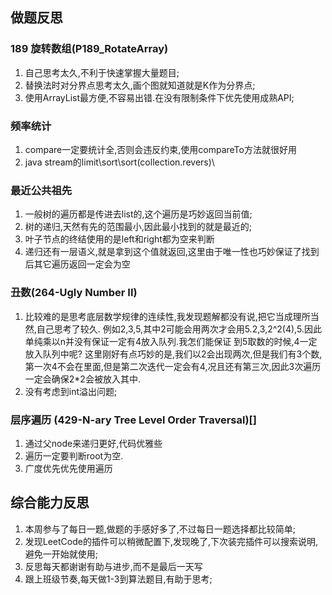 ## 做题反思

### 189 旋转数组(P189_RotateArray)

1. 自己思考太久,不利于快速掌握大量题目;
2. 替换法时对分界点思考太久,画个图就知道就是K作为分界点;
3. 使用ArrayList最方便,不容易出错.在没有限制条件下优先使用成熟API;

### 频率统计

1. compare一定要统计全,否则会违反约束,使用compareTo方法就很好用
2. java stream的limit\sort\sort(collection.revers)\

### 最近公共祖先

1. 一般树的遍历都是传进去list的,这个遍历是巧妙返回当前值;
2. 树的递归,天然有先的范围最小,因此最小找到的就是最近的;
3. 叶子节点的终结使用的是left和right都为空来判断
4. 递归还有一层语义,就是拿到这个值就返回,这里由于唯一性也巧妙保证了找到后其它遍历返回一定会为空

### 丑数(264-Ugly Number II)

1. 比较难的是思考底层数学规律的连续性,我发现题解都没有说,把它当成理所当然,自己思考了较久. 例如2,3,5,其中2可能会用两次才会用5.2,3,2^2(4),5.因此单纯乘以n并没有保证一定有4放入队列.我怎们能保证 到5取数的时候,4一定放入队列中呢?
   这里刚好有点巧妙的是,我们以2会出现两次,但是我们有3个数,第一次4不会在里面,但是第二次迭代一定会有4,况且还有第三次,因此3次遍历一定会确保2*2会被放入其中.
2. 没有考虑到int溢出问题;

### 层序遍历 (429-N-ary Tree Level Order Traversal)[]

1. 通过父node来递归更好,代码优雅些
2. 遍历一定要判断root为空.
3. 广度优先优先使用遍历

## 综合能力反思

1. 本周参与了每日一题,做题的手感好多了,不过每日一题选择都比较简单;
2. 发现LeetCode的插件可以稍微配置下,发现晚了,下次装完插件可以搜索说明,避免一开始就使用;
3. 反思每天都谢谢有助与进步,而不是最后一天写
4. 跟上班级节奏,每天做1-3到算法题目,有助于思考;
